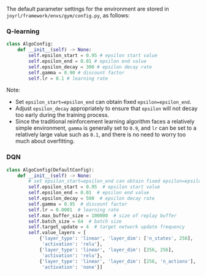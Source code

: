 The default parameter settings for the environment are stored in `joyrl/framework/envs/gym/config.py`, as follows:

### Q-learning

```python
class AlgoConfig:
    def __init__(self) -> None:
        self.epsilon_start = 0.95 # epsilon start value
        self.epsilon_end = 0.01 # epsilon end value
        self.epsilon_decay = 300 # epsilon decay rate
        self.gamma = 0.90 # discount factor
        self.lr = 0.1 # learning rate
```

Note:

* Set `epsilon_start=epsilon_end` can obtain fixed `epsilon=epsilon_end`.
* Adjust `epsilon_decay` appropriately to ensure that `epsilon` will not decay too early during the training process.
* Since the traditional reinforcement learning algorithm faces a relatively simple environment, `gamma` is generally set to `0.9`, and `lr` can be set to a relatively large value such as `0.1`, and there is no need to worry too much about overfitting.

### DQN

```python
class AlgoConfig(DefaultConfig):
    def __init__(self) -> None:
        # set epsilon_start=epsilon_end can obtain fixed epsilon=epsilon_end
        self.epsilon_start = 0.95  # epsilon start value
        self.epsilon_end = 0.01  # epsilon end value
        self.epsilon_decay = 500  # epsilon decay rate
        self.gamma = 0.95  # discount factor
        self.lr = 0.0001  # learning rate
        self.max_buffer_size = 100000  # size of replay buffer
        self.batch_size = 64  # batch size
        self.target_update = 4  # target network update frequency
        self.value_layers = [
            {'layer_type': 'linear', 'layer_dim': ['n_states', 256],
             'activation': 'relu'},
            {'layer_type': 'linear', 'layer_dim': [256, 256],
             'activation': 'relu'},
            {'layer_type': 'linear', 'layer_dim': [256, 'n_actions'],
             'activation': 'none'}]
```